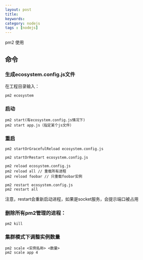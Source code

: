```yaml
---
layout: post
title: 
keywords: 
category: nodejs
tags : [nodejs]
---
```

pm2 使用
<!-- more -->
## 命令
### 生成ecosystem.config.js文件
在工程目录输入：  
```
pm2 ecosystem
```
### 启动
```
pm2 start(有ecosystem.config.js情况下)
pm2 start app.js（指定某个js文件）
```

### 重启

```
pm2 startOrGracefulReload ecosystem.config.js
```

```
pm2 startOrRestart ecosystem.config.js
```

```
pm2 reload ecosystem.config.js
pm2 reload all // 重载所有进程
pm2 reload foobar // 只重载foobar实例
```

```
pm2 restart ecosystem.config.js
pm2 restart all
```
注意，restart会重新启动进程，如果是socket服务，会提示端口被占用

### 删除所有pm2管理的进程：
```
pm2 kill
```

### 集群模式下调整实例数量

```
pm2 scale <实例名称> <数量>
pm2 scale app 4

```
